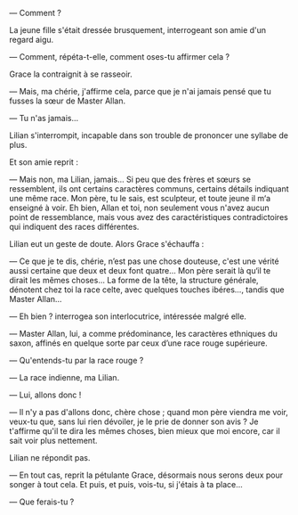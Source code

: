 — Comment ?

La jeune fille s'était dressée brusquement, interrogeant son amie d'un
regard aigu.

— Comment, répéta-t-elle, comment oses-tu affirmer cela ?

Grace la contraignit à se rasseoir.

— Mais, ma chérie, j'affirme cela, parce que je n'ai jamais pensé que tu
fusses la sœur de Master Allan.

— Tu n'as jamais...

Lilian s'interrompit, incapable dans son trouble de prononcer une syllabe de plus.

Et son amie reprit :

— Mais non, ma Lilian, jamais... Si peu que des frères et sœurs se ressemblent, ils ont certains caractères communs, certains détails indiquant
une même race. Mon père, tu le sais, est sculpteur, et toute jeune il m‘a
enseigné à voir. Eh bien, Allan et toi, non seulement vous n'avez aucun point
de ressemblance, mais vous avez des caractéristiques contradictoires qui
indiquent des races différentes.

Lilian eut un geste de doute. Alors Grace s'échauffa :

— Ce que je te dis, chérie, n’est pas une chose douteuse, c'est une vérité
aussi certaine que deux et deux font quatre... Mon père serait là qu‘il te
dirait les mêmes choses... La forme de la tête, la structure générale,
dénotent chez toi la race celte, avec quelques touches ibéres..., tandis que
Master Allan...

— Eh bien ? interrogea son interlocutrice, intéressée malgré elle.

— Master Allan, lui, a comme prédominance, les caractères ethniques du saxon, affinés en quelque sorte par ceux d’une race rouge supérieure.

— Qu'entends-tu par la race rouge ?

— La race indienne, ma Lilian.

— Lui, allons donc !

— Il n'y a pas d'allons donc, chère chose ; quand mon père viendra me voir,
veux-tu que, sans lui rien dévoiler, je le prie de donner son avis ? Je
t'affirme qu'il te dira les mêmes choses, bien mieux que moi encore, car il
sait voir plus nettement.

Lilian ne répondit pas.

— En tout cas, reprit la pétulante Grace, désormais nous serons deux pour songer à tout cela. Et puis, et puis, vois-tu, si j'étais à ta place...

— Que ferais-tu ?
